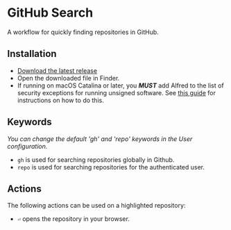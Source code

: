 # GitHub Search

A workflow for quickly finding repositories in GitHub.

## Installation

- [Download the latest release](https://github.com/rwilgaard/alfred-github-search/releases)
- Open the downloaded file in Finder.
- If running on macOS Catalina or later, you _**MUST**_ add Alfred to the list of security exceptions for running unsigned software. See [this guide](https://github.com/deanishe/awgo/wiki/Catalina) for instructions on how to do this.

## Keywords

*You can change the default 'gh' and 'repo' keywords in the User configuration.*

- `gh` is used for searching repositories globally in Github.
- `repo` is used for searching repositories for the authenticated user.

## Actions

The following actions can be used on a highlighted repository:
- `⏎` opens the repository in your browser.
